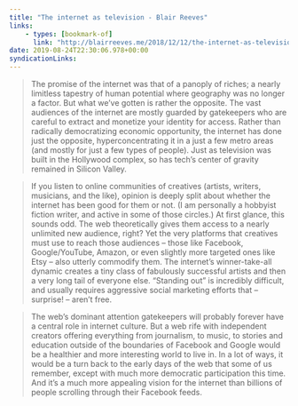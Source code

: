 ```yaml
---
title: "The internet as television - Blair Reeves"
links:
    - types: [bookmark-of]
      link: "http://blairreeves.me/2018/12/12/the-internet-as-television/"
date: 2019-08-24T22:30:06.978+00:00
syndicationLinks:
---
```


> The promise of the internet was that of a panoply of riches; a nearly limitless tapestry of human potential where geography was no longer a factor. But what we’ve gotten is rather the opposite. The vast audiences of the internet are mostly guarded by gatekeepers who are careful to extract and monetize your identity for access. Rather than radically democratizing economic opportunity, the internet has done just the opposite, hyperconcentrating it in a just a few metro areas (and mostly for just a few types of people). Just as television was built in the Hollywood complex, so has tech’s center of gravity remained in Silicon Valley.

> If you listen to online communities of creatives (artists, writers, musicians, and the like), opinion is deeply split about whether the internet has been good for them or not. (I am personally a hobbyist fiction writer, and active in some of those circles.) At first glance, this sounds odd. The web theoretically gives them access to a nearly unlimited new audience, right? Yet the very platforms that creatives must use to reach those audiences – those like Facebook, Google/YouTube, Amazon, or even slightly more targeted ones like Etsy – also utterly commodify them. The internet’s winner-take-all dynamic creates a tiny class of fabulously successful artists and then a very long tail of everyone else. “Standing out” is incredibly difficult, and usually requires aggressive social marketing efforts that – surprise! – aren’t free.

> The web’s dominant attention gatekeepers will probably forever have a central role in internet culture. But a web rife with independent creators offering everything from journalism, to music, to stories and education outside of the boundaries of Facebook and Google would be a healthier and more interesting world to live in. In a lot of ways, it would be a turn back to the early days of the web that some of us remember, except with much more democratic participation this time. And it’s a much more appealing vision for the internet than billions of people scrolling through their Facebook feeds.
